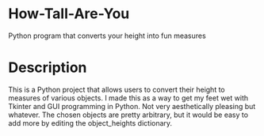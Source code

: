 # How-Tall-Are-You
Python program that converts your height into fun measures

# Description
This is a Python project that allows users to convert their height to measures of various objects. I made this as a way to get my feet wet with Tkinter and GUI programming in Python. Not very aesthetically pleasing but whatever. The chosen objects are pretty arbitrary, but it would be easy to add more by editing the object_heights dictionary. 
